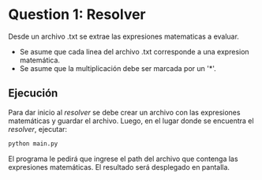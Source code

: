 # Question 1: Resolver

Desde un archivo .txt se extrae las expresiones matematicas a evaluar.

- Se asume que cada linea del archivo .txt corresponde a una expresion matemática.
- Se asume que la multiplicación debe ser marcada por un '\*'.

## Ejecución

Para dar inicio al _resolver_ se debe crear un archivo con las expresiones matemáticas y guardar el archivo.
Luego, en el lugar donde se encuentra el _resolver_, ejecutar: 

```python
python main.py
```

El programa le pedirá que ingrese el path del archivo que contenga las expresiones matemáticas. El resultado 
será desplegado en pantalla.
